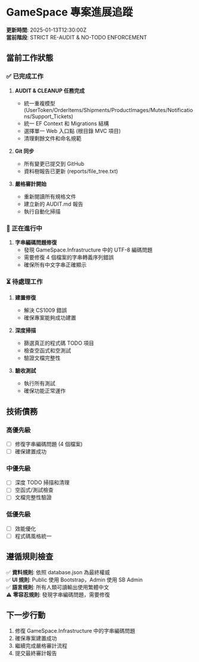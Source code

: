 # GameSpace 專案進展追蹤

**更新時間**: 2025-01-13T12:30:00Z  
**當前階段**: STRICT RE-AUDIT & NO-TODO ENFORCEMENT

## 當前工作狀態

### ✅ 已完成工作

1. **AUDIT & CLEANUP 任務完成**
   - 統一重複模型 (UserToken/OrderItems/Shipments/ProductImages/Mutes/Notifications/Support_Tickets)
   - 統一 EF Context 和 Migrations 結構
   - 選擇單一 Web 入口點 (根目錄 MVC 項目)
   - 清理剩餘文件和命名規範

2. **Git 同步**
   - 所有變更已提交到 GitHub
   - 資料樹報告已更新 (reports/file_tree.txt)

3. **嚴格審計開始**
   - 重新閱讀所有規格文件
   - 建立新的 AUDIT.md 報告
   - 執行自動化掃描

### 🔄 正在進行中

1. **字串編碼問題修復**
   - 發現 GameSpace.Infrastructure 中的 UTF-8 編碼問題
   - 需要修復 4 個檔案的字串轉義序列錯誤
   - 確保所有中文字串正確顯示

### ⏳ 待處理工作

1. **建置修復**
   - 解決 CS1009 錯誤
   - 確保專案能夠成功建置

2. **深度掃描**
   - 篩選真正的程式碼 TODO 項目
   - 檢查空函式和空測試
   - 驗證文檔完整性

3. **驗收測試**
   - 執行所有測試
   - 確保功能正常運作

## 技術債務

### 高優先級
- [ ] 修復字串編碼問題 (4 個檔案)
- [ ] 確保建置成功

### 中優先級
- [ ] 深度 TODO 掃描和清理
- [ ] 空函式/測試檢查
- [ ] 文檔完整性驗證

### 低優先級
- [ ] 效能優化
- [ ] 程式碼風格統一

## 遵循規則檢查

✅ **資料規則**: 依照 database.json 為最終權威  
✅ **UI 規則**: Public 使用 Bootstrap，Admin 使用 SB Admin  
✅ **語言規則**: 所有人類可讀輸出使用繁體中文  
⚠️ **零容忍規則**: 發現字串編碼問題，需要修復

## 下一步行動

1. 修復 GameSpace.Infrastructure 中的字串編碼問題
2. 確保專案建置成功
3. 繼續完成嚴格審計流程
4. 提交最終審計報告